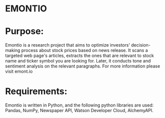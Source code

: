 EMONTIO
=======

# Purpose:

Emontio is a research project that aims to optimize investors' decision-making process about stock prices based on news release. It scans a targeted web page's articles, extracts the ones that are relevant to stock name and ticker symbol you are looking for. Later, it conducts tone and sentiment analysis on the relevant paragraphs. For more information please visit emont.io

# Requirements:

Emontio is written in Python, and the following python libraries are used: Pandas, NumPy, Newspaper API, Watson Developer Cloud, AlchemyAPI.
